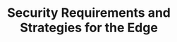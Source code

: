 ---
categories:
- bkk19
description: Edge computing poses some unique security challenges, from preventive
  measures to how to detect and recover from compromised nodes. This talk explores
  these challenges as well as emerging strategies for addressing them.
image:
  featured: 'true'
  path: /assets/images/featured-images/bkk19/BKK19-205.png
session_attendee_num: '12'
session_id: BKK19-205
session_room: Session Room 2 (Lotus 3-4)
session_slot:
  end_time: '2019-04-02 09:25:00'
  start_time: '2019-04-02 09:00:00'
session_speakers:
- speaker_bio: To be filled in
  speaker_company: Linaro Inc
  speaker_image: /assets/images/speakers/bkk19/bill-fischofer.jpg
  speaker_location: ''
  speaker_name: Bill Fischofer
  speaker_position: Tech Lead
  speaker_username: bill.fischofer
session_track: IoT Fog/Gateway/Edge Computing
tag: session
tags:
- 96Boards
- Android
- Linux Kernel
- Validation and CI
- Testing
title: Security Requirements and Strategies for the Edge
---